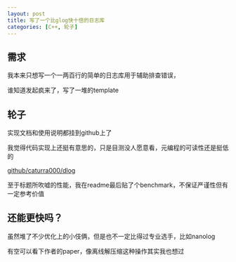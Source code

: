 ```yaml
---
layout: post
title: 写了一个比glog快十倍的日志库
categories: [C++, 轮子]
---
```


<!--more-->

## 需求

我本来只想写一个一两百行的简单的日志库用于辅助排查错误，

谁知道发起疯来了，写了一堆的template

## 轮子

实现文档和使用说明都挂到github上了

我觉得代码实现上还挺有意思的，只是目测没人愿意看，元编程的可读性还是挺低的

[github/caturra000/dlog](https://github.com/Caturra000/dLog)

至于标题所吹嘘的性能，我在readme最后贴了个benchmark，不保证严谨性但有一定参考价值

## 还能更快吗？

虽然堆了不少优化上的小伎俩，但是也不一定比得过专业选手，比如nanolog

有空可以看下作者的paper，像离线解压缩这种操作其实我也想过
